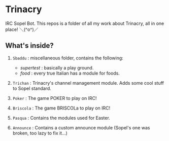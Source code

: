# Trinacry
IRC Sopel Bot.
This repos is a folder of all my work about Trinacry, all in one place! ＼(^o^)／

## What's inside?
1. `Sbaddu` : miscellaneous folder, contains the following:
    - *supertest* : basically a play ground.
    - *food* : every true Italian has a module for foods.
    
1. `Trichan` : Trinacry's channel management module. Adds some cool stuff to Sopel standard.

1. `Poker` : The game POKER to play on IRC! 

1. `Briscola` : The game BRISCOLa to play on IRC!

1. `Pasqua` : Contains the modules used for Easter. 

1. `Announce` : Contains a custom announce module (Sopel's one was broken, too lazy to fix it...)
